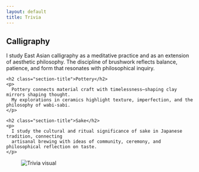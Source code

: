 ```yaml
---
layout: default
title: Trivia
---
```


<div class="divider"></div>

<div class="trivia-wrapper">
  <!-- 左边文字 -->
  <div class="trivia-left">
    <h2 class="section-title">Calligraphy</h2>
    <p>
      I study East Asian calligraphy as a meditative practice and as an extension of aesthetic 
      philosophy. The discipline of brushwork reflects balance, patience, and form that resonates 
      with philosophical inquiry.
    </p>

    <h2 class="section-title">Pottery</h2>
    <p>
      Pottery connects material craft with timelessness—shaping clay mirrors shaping thought. 
      My explorations in ceramics highlight texture, imperfection, and the philosophy of wabi-sabi.
    </p>

    <h2 class="section-title">Sake</h2>
    <p>
      I study the cultural and ritual significance of sake in Japanese tradition, connecting 
      artisanal brewing with ideas of community, ceremony, and philosophical reflection on taste.
    </p>
  </div>

  <!-- 右边图片 -->
  <div class="trivia-right">
    <figure class="trivia-figure">
      <img src="assets/trivia-photo.webp" alt="Trivia visual" class="trivia-img">
    </figure>
  </div>
</div>

<div class="divider"></div>

